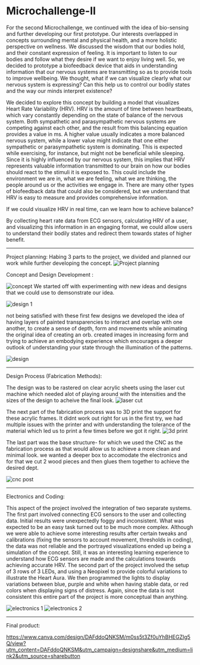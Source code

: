 # Microchallenge-II

For the second Microchallenge, we continued with the idea of bio-sensing and further developing our first prototype.
Our interests overlapped in concepts surrounding mental and physical health, and a more holistic perspective on wellness. We discussed the wisdom that our bodies hold, and their constant expression of feeling. It is important to listen to our bodies and follow what they desire if we want to enjoy living well. So, we decided to prototype a biofeedback device that aids in understanding information that our nervous systems are transmitting so as to provide tools to improve wellbeing. We thought, what if we can visualize clearly what our nervous system is expressing? Can this help us to control our bodily states and the way our minds interpret existence?

We decided to explore this concept by building a model that visualizes Heart Rate Variability (HRV). HRV is the amount of time between heartbeats, which vary constantly depending on the state of balance of the nervous system. Both sympathetic and parasympathetic nervous systems are competing against each other, and the result from this balancing equation provides a value in ms. A higher value usually indicates a more balanced nervous system, while a lower value might indicate that one either sympathetic or parasympathetic system is dominating. This is expected while exercising, for instance, but might not be beneficial while sleeping. Since it is highly influenced by our nervous system, this implies that HRV represents valuable information transmitted to our brain on how our bodies should react to the stimuli it is exposed to. This could include the environment we are in, what we are feeling, what we are thinking, the people around us or the activities we engage in. There are many other types of biofeedback data that could also be considered, but we understand that HRV is easy to measure and provides comprehensive information. 
 
If we could visualize HRV in real time, can we learn how to achieve balance? 

By collecting heart rate data from ECG sensors, calculating HRV of a user, and visualizing this information in an engaging format, we could allow users to understand their bodily states and redirect them towards states of higher benefit.


---

Project planning:
Habing 3 parts to the project, we divided and planned our work while further developing the concept.
![Project planning](https://user-images.githubusercontent.com/114681912/226207674-feef9e87-f232-4f25-93f4-4475d92110cd.jpg)

Concept and Design Development :

![concept](https://user-images.githubusercontent.com/114681912/226208115-6bac7820-ea34-4523-8090-6b5f173a7cce.jpg)
We started off with experimenting with new ideas and designs that we could use to demsonstrate our idea.

![design 1](https://user-images.githubusercontent.com/114681912/226208139-6aef0b4a-13ba-4688-a279-a2c42b80370d.jpg)

not being satisfied with these first few designs we developed the idea of having layers of painted transparencies to interact and overlap with one another, to create a sense of depth, form and movements while animating the original idea of creating an orb. created images in increasing form and trying to achieve an embodying experience which encourages a deeper outlook of understanding your state through the illumination of the patterns.

![design](https://user-images.githubusercontent.com/114681912/226208377-b2a52637-2ce2-4339-842f-be6a75890497.jpg)

---

Design Process (Fabrication Methods):

The design was to be rastered on clear acrylic sheets using the laser cut machine which needed alot of playing around with the intensities and the sizes of the design to acheive the final look. 
![laser cut](https://user-images.githubusercontent.com/114681912/226208740-42ad3090-ea5d-441c-a7e2-fbf68674afc5.jpg)

The next part of the fabrication process was to 3D print the support for these acrylic frames. It didnt work out right for us in the first try, we had multiple issues with the printer and with understanding the tolerance of the material which led us to print a few times before we got it right.
![3d print](https://user-images.githubusercontent.com/114681912/226209090-e504d113-1363-4d91-b374-5f3630b5a2d5.jpg)

The last part was the base structure- for which we used the CNC as the fabrication process as that would allow us to achieve a more clean and minimal look. we wanted a deeper box to accomodate the electronics and for that we cut 2 wood pieces and then glues them together to achieve the desired dept.

![cnc post](https://user-images.githubusercontent.com/114681912/226209955-adaa4cda-0812-4696-a12c-473fa309b168.jpg)

---

Electronics and Coding:

This aspect of the project involved the integration of two separate systems. The first part involved connecting ECG sensors to the user and collecting data. Initial results were unexpectedly foggy and inconsistent. What was expected to be an easy task turned out to be much more complex. Although we were able to achieve some interesting results after certain tweaks and calibrations (fixing the sensors to account movement, thresholds in coding), the data was not reliable and the portrayed visualizations ended up being a simulation of the concept. Still, it was an interesting learning experience to understand how ECG sensors are made and the calculations towards achieving accurate HRV. The second part of the project involved the setup of 3 rows of 3 LEDs, and using a Neopixel to provide colorful variations to illustrate the Heart Aura. We then programmed the lights to display variations between blue, purple and white when having stable data, or red colors when displaying signs of distress. Again, since the data is not consistent this entire part of the project is more conceptual than anything. 

![electronics 1](https://user-images.githubusercontent.com/114681912/226210329-71b552e3-21dc-40b8-bfac-8329698ec79e.jpg)
![electronics 2](https://user-images.githubusercontent.com/114681912/226210331-f99216a8-bed6-4df7-b9f4-4a3bddeb4b92.jpg)

---

Final product:



https://www.canva.com/design/DAFddoQNKSM/m0ss5t3Zf0uYhBHEGZIg5Q/view?utm_content=DAFddoQNKSM&utm_campaign=designshare&utm_medium=link2&utm_source=sharebutton
